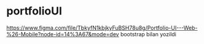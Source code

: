 ﻿# portfolioUI
https://www.figma.com/file/TbkyfN1kbjkyFuBSH78u8g/Portfolio-UI---Web-%26-Mobile?node-id=14%3A67&mode=dev
bootstrap bilan yozildi 

